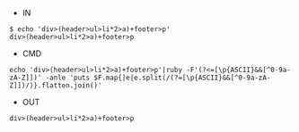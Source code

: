 - IN

```
$ echo 'div>(header>ul>li*2>a)+footer>p'
div>(header>ul>li*2>a)+footer>p
```

- CMD

```
echo 'div>(header>ul>li*2>a)+footer>p'|ruby -F'(?<=[\p{ASCII}&&[^0-9a-zA-Z]])' -anle 'puts $F.map{|e|e.split(/(?=[\p{ASCII}&&[^0-9a-zA-Z]])/)}.flatten.join()'
```


- OUT

```
div>(header>ul>li*2>a)+footer>p
```
